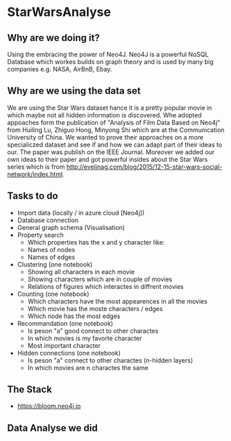 # StarWarsAnalyse

## Why are we doing it?
Using the embracing the power of Neo4J. Neo4J is a powerful NoSQL Database which workes builds on graph theory and is used by many big companies e.g. NASA, AirBnB, Ebay. 

## Why are we using the data set
We are using the Star Wars dataset hance it is a pretty popular movie in which maybe not all hidden information is discovered. Whe adopted appoaches form the publication of "Analysis of Film Data Based on Neo4j" from Huiling Lu, Zhiguo Hong, Minyong Shi which are at the Communication University of China. We wanted to prove their approaches on a more specialiczed dataset and see if and how we can adapt part of their ideas to our. The paper was publish on the IEEE Journal. Moreover we added our own ideas to their paper and got powerful insides about the Star Wars series which is from http://evelinag.com/blog/2015/12-15-star-wars-social-network/index.html.  

## Tasks to do
- Import data (locally / in azure cloud [Neo4j])
- Database connection
- General graph schema (Visualisation)
- Property search
  * Which properties has the x and y character like:
  * Names of nodes
  * Names of edges
- Clustering (one notebook)
  * Showing all characters in each movie
  * Showing characters which are in couple of movies
  * Relations of figures which interactes in diffrent movies
- Counting (one notebook)
  * Which characters have the most appearences in all the movies
  * Which movie has the moste characters / edges
  * Which node has the most edges
- Recommandation (one notebook)
  * Is peson "a" good connect to other charactes
  * In which movies is my favorte character
  * Most important character 
- Hidden connections (one notebook)
  * Is peson "a" connect to other charactes (n-hidden layers) 
  * In which movies are n charactes the same
 
 ## The Stack
 - https://bloom.neo4j.io
 ## Data Analyse we did
